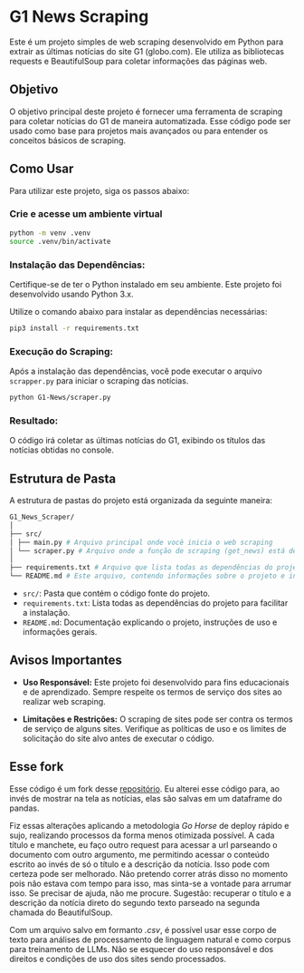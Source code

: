 ﻿# G1 News Scraping

Este é um projeto simples de web scraping desenvolvido em Python para extrair as últimas notícias do site G1 (globo.com). Ele utiliza as bibliotecas requests e BeautifulSoup para coletar informações das páginas web.

## Objetivo

O objetivo principal deste projeto é fornecer uma ferramenta de scraping para coletar notícias do G1 de maneira automatizada. Esse código pode ser usado como base para projetos mais avançados ou para entender os conceitos básicos de scraping.

## Como Usar

Para utilizar este projeto, siga os passos abaixo:

### Crie e acesse um ambiente virtual
```bash
python -m venv .venv
source .venv/bin/activate
```

### Instalação das Dependências:

Certifique-se de ter o Python instalado em seu ambiente. Este projeto foi desenvolvido usando Python 3.x.

Utilize o comando abaixo para instalar as dependências necessárias:

```bash
pip3 install -r requirements.txt
```

### Execução do Scraping:

Após a instalação das dependências, você pode executar o arquivo `scrapper.py` para iniciar o scraping das notícias.

```bash
python G1-News/scraper.py
```

### Resultado:

O código irá coletar as últimas notícias do G1, exibindo os títulos das notícias obtidas no console.

## Estrutura de Pasta

A estrutura de pastas do projeto está organizada da seguinte maneira:

```bash
G1_News_Scraper/
│
├── src/
│ ├── main.py # Arquivo principal onde você inicia o web scraping
│ └── scraper.py # Arquivo onde a função de scraping (get_news) está definida
│
├── requirements.txt # Arquivo que lista todas as dependências do projeto
└── README.md # Este arquivo, contendo informações sobre o projeto e instruções de uso
```

-   `src/`: Pasta que contém o código fonte do projeto.
-   `requirements.txt`: Lista todas as dependências do projeto para facilitar a instalação.
-   `README.md`: Documentação explicando o projeto, instruções de uso e informações gerais.

## Avisos Importantes

-   **Uso Responsável:** Este projeto foi desenvolvido para fins educacionais e de aprendizado. Sempre respeite os termos de serviço dos sites ao realizar web scraping.

-   **Limitações e Restrições:** O scraping de sites pode ser contra os termos de serviço de alguns sites. Verifique as políticas de uso e os limites de solicitação do site alvo antes de executar o código.

## Esse fork

Esse código é um fork desse [repositório](https://github.com/leviobrabo/G1-news-scraping). Eu alterei esse código para, ao invés de mostrar na tela as notícias, elas são salvas em um dataframe do pandas.

Fiz essas alterações aplicando a metodologia *Go Horse* de deploy rápido e sujo, realizando processos da forma menos otimizada possível. A cada título e manchete, eu faço outro request para acessar a url parseando o documento com outro argumento, me permitindo acessar o conteúdo escrito ao invés de só o título e a descrição da notícia. Isso pode com certeza pode ser melhorado. Não pretendo correr atrás disso no momento pois não estava com tempo para isso, mas sinta-se a vontade para arrumar isso. Se precisar de ajuda, não me procure. Sugestão: recuperar o título e a descrição da notícia direto do segundo texto parseado na segunda chamada do BeautifulSoup.

Com um arquivo salvo em formanto *.csv*, é possível usar esse corpo de texto para análises de processamento de linguagem natural e como corpus para treinamento de LLMs. Não se esquecer do uso responsável e dos direitos e condições de uso dos sites sendo processados.